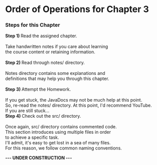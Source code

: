 
# Order of Operations for Chapter 3 <br>

<h3>Steps for this Chapter</h3>
<p><b>Step 1) </b>Read the assigned chapter. <br>
<br>
Take handwritten notes if you care about learning <br>
the course content or retaining information. <br>
<br>
<b>Step 2) </b>Read through notes/ directory. <br>
<br>
Notes directory contains some explanations and <br>
definitions that may help you through this chapter. <br>
<br>
<b>Step 3) </b>Attempt the Homework. <br>
<br>
If you get stuck, the JavaDocs may not be much help at this point. <br> 
So, re-read the notes/ directory. At this point, I'd recommend YouTube.<br>
If you are still stuck...
<br>
<b>Step 4) </b>Check out the src/ directory. <br>
<br>
Once again, src/ directory contains commented code.<br>
This section introduces using multiple files in order <br>
to achieve a specific task.<br>
I'll admit, it's easy to get lost in a sea of many files.<br>
For this reason, we follow common naming conventions.<br>

<strong> ---  UNDER CONSTRUCTION   --- </strong>
